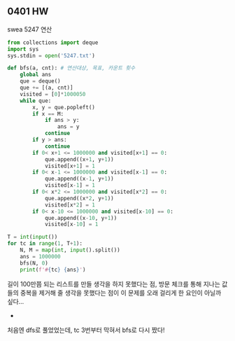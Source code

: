 ## 0401 HW

swea 5247 연산

```python
from collections import deque
import sys
sys.stdin = open('5247.txt')

def bfs(a, cnt): # 연산대상, 목표, 카운트 횟수
    global ans
    que = deque()
    que += [(a, cnt)]
    visited = [0]*1000050
    while que:
        x, y = que.popleft()
        if x == M:
            if ans > y:
                ans = y
            continue
        if y > ans:
            continue
        if 0< x+1 <= 1000000 and visited[x+1] == 0:
            que.append((x+1, y+1))
            visited[x+1] = 1
        if 0< x-1 <= 1000000 and visited[x-1] == 0:
            que.append((x-1, y+1))
            visited[x-1] = 1
        if 0< x*2 <= 1000000 and visited[x*2] == 0:
            que.append((x*2, y+1))
            visited[x*2] = 1
        if 0< x-10 <= 1000000 and visited[x-10] == 0:
            que.append((x-10, y+1))
            visited[x-10] = 1

T = int(input())
for tc in range(1, T+1):
    N, M = map(int, input().split())
    ans = 1000000
    bfs(N, 0)
    print(f'#{tc} {ans}')
```

길이 100만쯤 되는 리스트를 만들 생각을 하지 못했다는 점, 방문 체크를 통해 지나는 값들의 중복을 제거해 줄 생각을 못했다는 점이 이 문제를 오래 걸리게 한 요인이 아닐까 싶다...



+



처음엔 dfs로 풀었었는데, tc 3번부터 막혀서 bfs로 다시 짰다!